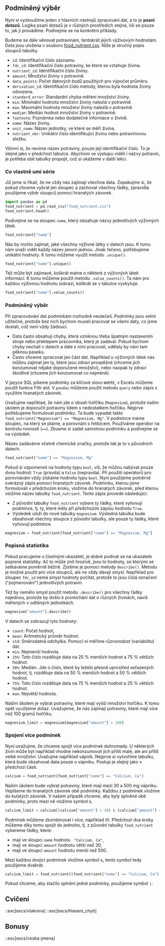 ## Podmíněný výběr

Nyní si vyzkoušíme jeden z hlavních nástrojů zpracování dat, a to je **psaní dotazů**. Logika psaní dotazů je v různých prostředích stejná, liší se pouze to, jak ji provádíme. Podívejme se na konkrétní příklady.

Budeme se dále věnovat potravinám, tentokrát jejich výživovým hodnotám. Data jsou uložena v souboru [food_nutrient.csv](assets/food_nutrient.csv). Níže je stručný popis sloupců tabulky.

- `id`: Identifikační číslo záznamu.
- `fdc_id`: Identifikační číslo potraviny, ke které se vztahuje živina.
- `nutrient_id`: Identifikační číslo živiny.
- `amount`: Množství živiny v potravině.
- `data_points`: Počet datových bodů použitých pro výpočet průměru.
- `derivation_id`: Identifikační číslo metody, kterou byla hodnota živiny odvozena.
- `standard_error`: Standardní chyba měření množství živiny.
- `min`: Minimální hodnota množství živiny nalezlá v potravině.
- `max`: Maximální hodnota množství živiny nalezlá v potravině.
- `median`: Medián hodnot množství živiny v potravině.
- `footnote`: Poznámka nebo dodatečné informace o živině.
- `name`: Název živiny.
- `unit_name`: Název jednotky, ve které se měří živina.
- `nutrient_nbr`: Unikátní číslo identifikující živinu nebo potravinovou složku​.

Všimni si, že nevíme název potraviny, pouze její identifikační číslo. To je stejné jako v předchozí tabulce. Abychom ve výstupu viděli i názvy potravin, je potřeba obě tabulky propojit, což si ukážeme v další lekci.

### Co vlastně umí série

Již jsme si říkali, že ne vždy nás zajímají všechna data. Zopakujme si, že pokud chceme vybrat jen sloupec a zachovat všechny řádky, zpravidla použijeme výběr sloupců pomocí hranatých závorek.

```py
import pandas as pd
food_nutrient = pd.read_csv("food_nutrient.csv")
food_nutrient.head()
```

Podívejme se na sloupec `name`, který obsahuje názvy jednotlivých výživných látek.

```py
food_nutrient["name"]
```

Nás by mohlo zajímat, jaké všechny výživné látky v datech jsou. K tomu nám snaží vidět každý název jenom jednou. Jinak řečeno, potřebujeme unikátní hodnoty. K tomu můžeme využít metodu `.unique()`.

```py
food_nutrient["name"].unique()
```

Též může být zajímavé, kolikrát máme o některé z výživných látek informaci. K tomu můžeme použít metodu `.value_counts()`. Ta nám pro každou výživnou hodnotu zobrazí, kolikrát se v tabulce vyskytuje.

```py
food_nutrient["name"].value_counts()
```

### Podmíněný výběr

Při zpracovávání dat podmínkám rozhodně neutečeš. Podmínky jsou velmi užitečné, protože bez nich bychom museli pracovat se všemi daty, co jsme dostali, což není vždy žádoucí.

- Data často obsahují chyby, která vzniknou třeba špatným nastavením stroje nebo překlepem pracovníka, který je zadával. Pokud bychom chyby nechali v datech a dále s nimi pracovali, udělaly by nám tam pěknou paseku.
- Často chceme zpracovat jen část dat. Například u výživných látek nás můžou zajímat jen ty, které jsou zdraví prospěšné (chceme jich konzumovat nějaké doporučené množství), nebo naopak ty zdraví škodlivé (chceme jich konzumovat co nejméně).

V jazyce SQL píšeme podmínky za klíčové slovo `WHERE`, v Excelu můžeme použít funkce Filtr atd. V `pandas` můžeme použít metodu `query` nebo zápis s využitím hranatých závorek.

Uvažujme například, že nám jde o obsah hořčíku (`Magnesium`), protože naším úkolem je doporučit potraviny lidem s nedostatkem hořčíku. Nejprve potřebujeme formulovat podmínku. Ta bude vypadat takto `food_nutrient["Magnesium"] == "Magnesium, Mg"`. V podmínce máme sloupec, na který se ptáme, a porovnání s řetězcem. Používáme operátor na kontrolu rovnosti (`==`). Zkusme si zadat samotnou podmínku a podívejme se na výsledek.

Název zadáváme včetně chemické značky, protože tak je to v původních datech.

```py
food_nutrient["name"] == "Magnesium, Mg"
```

Pokud si vzpomeneš na hodnoty typu `bool`, víš, že můžou nabývat pouze dvou hodnot: `True` (pravda) a `False` (nepravda). Při použití operátorů pro porovnávání vždy získáme hodnotu typu `bool`. Nyní použijeme poměrně svérázný zápis pomocí hranatých závorek. Podmínku, kterou jsme formulovali v předchozím kroku, vložíme do hranatých závorek, před kterou vložíme název tabulky `food_nutrient`. Tento zápis provede následující:

- Z původní tabulky `food_nutrient` vybere ty řádky, které vyhovují podmínce, tj. ty, které měly při předchozím zápisu hodnotu `True`.
- Výsledek uloží do nové tabulky `magnesium`. Výsledná tabulka bude obsahovat všechny sloupce z původní tabulky, ale pouze ty řádky, které vyhovují podmínce.

```py
magnesium = food_nutrient[food_nutrient["name"] == "Magnesium, Mg"]
```

### Popisná statistika

Pokud pracujeme s číselnými ukazateli, je dobré podívat se na ukazatele popisné statistiky. Ač to může znít hrozivě, jsou to hodnoty, se kterými se setkáváme poměrně běžně. Zjistíme je pomocí metody `describe()`. Metodu je možné použít pro více sloupců, ale ne vždy dávají smysl. Například pro sloupec `fdc_id` nemá smysl hodnoty počítat, protože to jsou číslá označení ("pojmenování") jednotlivých potravin.

Též by nemělo smysl použít metodu `.describe()` pro všechny řádky najednou, protože by došlo k promíchání dat o různých živinách, navíš měřených v odlišných jednotkách.

```py
magnesium["amount"].describe()
```

V datech se zobrazují tyto hodnoty: 

- `count`: Počet hodnot,
- `mean`: Aritmetický průměr hodnot.
- `std`: Směrodatná odchylka. Pomocí ní měříme různorodost (variabilitu) dat.
- `min`: Nejmenší hodnota.
- `25%`: Toto číslo rozděluje data na 25 % menších hodnot a 75 % větších hodnot.
- `50%`: Medián. Jde o číslo, které by leželo přesně uprostřed seřazených hodnot, tj. rozděluje data na 50 % menších hodnot a 50 % větších hodnot.
- `75%`: Toto číslo rozděluje data na 75 % menších hodnot a 25 % větších hodnot.
- `max`: Největší hodnota.


Naším úkolem je vybrat potraviny, které mají vyšší množství hořčíku. K tomu opět využijeme dotaz. Uvažujeme, že nás zajímají potraviny, které mají více než 100 gramů hořčíku.

```py
magnesium_limit = magnesium[magnesium["amount"] > 100]
```

### Spojení více podmínek

Nyní uvažujme, že chceme spojit více podmínek dohromady. U některých živin může být například vhodné nekonzumovat jich příliš malé, ale ani příliš velké množství. Uvažujme například vápník. Nejprve si vytvoříme tabulku, která bude obsahovat data pouze o vápníku. Postup je stejný jako v předchozí části.

```py
calcium = food_nutrient[food_nutrient["name"] == "Calcium, Ca"]
```

Naším úkolem bude vybrat potraviny, které mají mezi 30 a 500 mg vápníku. Vepíšeme do hranatých závorek obě podmínky. Každou z podmínek vložíme do kulatých závorek. V našem případě chceme, aby byly splněné obě podmínky, proto mezi ně vložíme symbol `&`.

```py
calcium_limit = calcium[(calcium["amount"] > 30) & (calcium["amount"] < 500)]
```

Podmínek můžeme zkombinovat i více, například tři. Předchozí dva kroky můžeme díky tomu spojit do jednoho, tj. z původní tabulky `food_nutrient` vybereme řádky, které:

- mají ve sloupci `name` hodnotu ` "Calcium, Ca"`,
- mají ve sloupci `amount` hodnotu větší než 30,
- mají ve sloupci `amount` hodnotu menší než 500.

Mezi každou dvojici podmínek vložíme symbol `&`, tento symbol tedy použijeme dvakrát.

```py
calcium_limit = food_nutrient[(food_nutrient["name"] == "Calcium, Ca") & (food_nutrient["amount"] > 30) & (food_nutrient["amount"] < 500)]
```

Pokud chceme, aby stačilo splnění jedné podmínky, použijeme symbol `|`.


## Cvičení

::exc[excs/vlaknina]
::exc[excs/hlaseni_chyb]

## Bonusy

::exc[excs/ceska-jmena]
